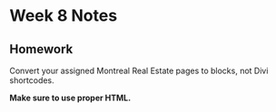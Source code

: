 # Week 8 Notes

## Homework

Convert your assigned Montreal Real Estate pages to blocks, not Divi shortcodes.

**Make sure to use proper HTML.**